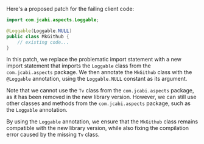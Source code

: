 Here's a proposed patch for the failing client code:
```java
import com.jcabi.aspects.Loggable;

@Loggable(Loggable.NULL)
public class MkGithub {
    // existing code...
}
```
In this patch, we replace the problematic import statement with a new import statement that imports the `Loggable` class from the `com.jcabi.aspects` package. We then annotate the `MkGithub` class with the `@Loggable` annotation, using the `Loggable.NULL` constant as its argument.

Note that we cannot use the `Tv` class from the `com.jcabi.aspects` package, as it has been removed in the new library version. However, we can still use other classes and methods from the `com.jcabi.aspects` package, such as the `Loggable` annotation.

By using the `Loggable` annotation, we ensure that the `MkGithub` class remains compatible with the new library version, while also fixing the compilation error caused by the missing `Tv` class.
